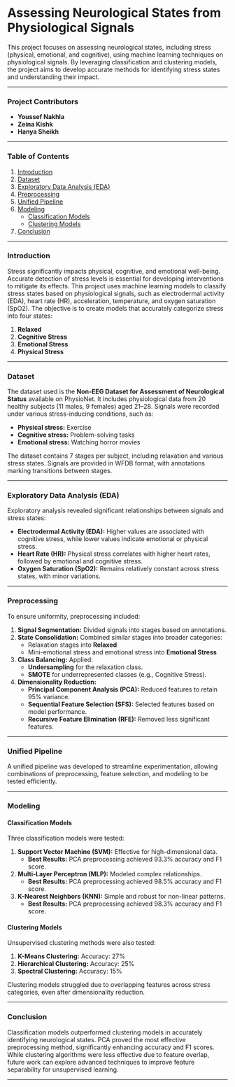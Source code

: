 # Assessing Neurological States from Physiological Signals

This project focuses on assessing neurological states, including stress (physical, emotional, and cognitive), using machine learning techniques on physiological signals. By leveraging classification and clustering models, the project aims to develop accurate methods for identifying stress states and understanding their impact.

---

### Project Contributors
- **Youssef Nakhla**
- **Zeina Kishk**
- **Hanya Sheikh**

---

### Table of Contents
1. [Introduction](#introduction)
2. [Dataset](#dataset)
3. [Exploratory Data Analysis (EDA)](#exploratory-data-analysis-eda)
4. [Preprocessing](#preprocessing)
5. [Unified Pipeline](#unified-pipeline)
6. [Modeling](#modeling)
   - [Classification Models](#classification-models)
   - [Clustering Models](#clustering-models)
7. [Conclusion](#conclusion)

---

### **Introduction**

Stress significantly impacts physical, cognitive, and emotional well-being. Accurate detection of stress levels is essential for developing interventions to mitigate its effects. This project uses machine learning models to classify stress states based on physiological signals, such as electrodermal activity (EDA), heart rate (HR), acceleration, temperature, and oxygen saturation (SpO2). The objective is to create models that accurately categorize stress into four states:
1. **Relaxed**
2. **Cognitive Stress**
3. **Emotional Stress**
4. **Physical Stress**

---

### **Dataset**

The dataset used is the **Non-EEG Dataset for Assessment of Neurological Status** available on PhysioNet. It includes physiological data from 20 healthy subjects (11 males, 9 females) aged 21–28. Signals were recorded under various stress-inducing conditions, such as:
- **Physical stress:** Exercise
- **Cognitive stress:** Problem-solving tasks
- **Emotional stress:** Watching horror movies

The dataset contains 7 stages per subject, including relaxation and various stress states. Signals are provided in WFDB format, with annotations marking transitions between stages.

---

### **Exploratory Data Analysis (EDA)**

Exploratory analysis revealed significant relationships between signals and stress states:
- **Electrodermal Activity (EDA):** Higher values are associated with cognitive stress, while lower values indicate emotional or physical stress.
- **Heart Rate (HR):** Physical stress correlates with higher heart rates, followed by emotional and cognitive stress.
- **Oxygen Saturation (SpO2):** Remains relatively constant across stress states, with minor variations.

---

### **Preprocessing**

To ensure uniformity, preprocessing included:
1. **Signal Segmentation:** Divided signals into stages based on annotations.
2. **State Consolidation:** Combined similar stages into broader categories:
   - Relaxation stages into **Relaxed**
   - Mini-emotional stress and emotional stress into **Emotional Stress**
3. **Class Balancing:** Applied:
   - **Undersampling** for the relaxation class.
   - **SMOTE** for underrepresented classes (e.g., Cognitive Stress).
4. **Dimensionality Reduction:**
   - **Principal Component Analysis (PCA):** Reduced features to retain 95% variance.
   - **Sequential Feature Selection (SFS):** Selected features based on model performance.
   - **Recursive Feature Elimination (RFE):** Removed less significant features.

---

### **Unified Pipeline**

A unified pipeline was developed to streamline experimentation, allowing combinations of preprocessing, feature selection, and modeling to be tested efficiently.

---

### **Modeling**

#### **Classification Models**
Three classification models were tested:
1. **Support Vector Machine (SVM):** Effective for high-dimensional data.
   - **Best Results:** PCA preprocessing achieved 93.3% accuracy and F1 score.
2. **Multi-Layer Perceptron (MLP):** Modeled complex relationships.
   - **Best Results:** PCA preprocessing achieved 98.5% accuracy and F1 score.
3. **K-Nearest Neighbors (KNN):** Simple and robust for non-linear patterns.
   - **Best Results:** PCA preprocessing achieved 98.3% accuracy and F1 score.

#### **Clustering Models**
Unsupervised clustering methods were also tested:
1. **K-Means Clustering:** Accuracy: 27%
2. **Hierarchical Clustering:** Accuracy: 25%
3. **Spectral Clustering:** Accuracy: 15%

Clustering models struggled due to overlapping features across stress categories, even after dimensionality reduction.

---

### **Conclusion**

Classification models outperformed clustering models in accurately identifying neurological states. PCA proved the most effective preprocessing method, significantly enhancing accuracy and F1 scores. While clustering algorithms were less effective due to feature overlap, future work can explore advanced techniques to improve feature separability for unsupervised learning.

---
